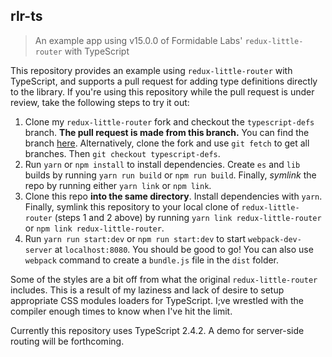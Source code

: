 ## rlr-ts
> An example app using v15.0.0 of Formidable Labs' `redux-little-router` with TypeScript

This repository provides an example using `redux-little-router` with TypeScript, and supports a pull request for adding type definitions directly to the library. If you're using this repository while the pull request is under review, take the following steps to try it out:

1. Clone my `redux-little-router` fork and checkout the `typescript-defs` branch. **The pull request is made from this branch.** You can find the branch [here](https://github.com/parkerziegler/redux-little-router/tree/feature/typescript-defs). Alternatively, clone the fork and use `git fetch` to get all branches. Then `git checkout typescript-defs`.
2. Run `yarn` or `npm install` to install dependencies. Create `es` and `lib` builds by running `yarn run build` or `npm run build`. Finally, _symlink_ the repo by running either `yarn link` or `npm link`.
3. Clone this repo **into the same directory**. Install dependencies with `yarn`. Finally, symlink this repository to your local clone of `redux-little-router` (steps 1 and 2 above) by running `yarn link redux-little-router` or `npm link redux-little-router`.
4. Run `yarn run start:dev` or `npm run start:dev` to start `webpack-dev-server` at `localhost:8080`. You should be good to go! You can also use `webpack` command to create a `bundle.js` file in the `dist` folder.

Some of the styles are a bit off from what the original `redux-little-router` includes. This is a result of my laziness and lack of desire to setup appropriate CSS modules loaders for TypeScript. I;ve wrestled with the compiler enough times to know when I've hit the limit.

Currently this repository uses TypeScript 2.4.2. A demo for server-side routing will be forthcoming.
